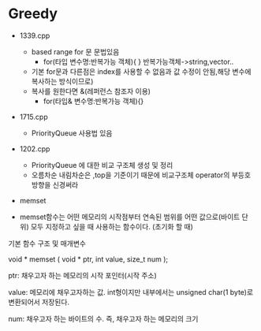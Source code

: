 # Greedy
-   1339.cpp
    -   based range for 문 문법있음
        -   for(타입 변수명:반복가능 객체){ }  반복가능객체->string,vector..
    -   기본 for문과 다른점은 index를 사용할 수 없음과 값 수정이 안됨,해당 변수에 복사하는 방식이므로)
    -   복사를 원한다면 &(레퍼런스 참조자 이용)
        - for(타입& 변수명:반복가능 객체){}   
-   1715.cpp
    -   PriorityQueue 사용법 있음

-   1202.cpp
    -   PriorityQueue 에 대한 비교 구조체 생성 및 정리
    -   오름차순 내림차순은 ,top을 기준이기 때문에 비교구조체 operator의  부등호 방향을 신경써라 

- memset
-   memset함수는 어떤 메모리의 시작점부터 연속된 범위를 어떤 값으로(바이트 단위) 모두 지정하고 싶을 때 사용하는 함수이다. (초기화 할 때)


 기본 함수 구조 및 매개변수

 void * memset ( void * ptr, int value, size_t num );

 ptr: 채우고자 하는 메모리의 시작 포인터(시작 주소)

 value: 메모리에 채우고자하는 값. int형이지만 내부에서는 unsigned char(1 byte)로 변환되어서 저장된다.

num: 채우고자 하는 바이트의 수. 즉, 채우고자 하는 메모리의 크기
    